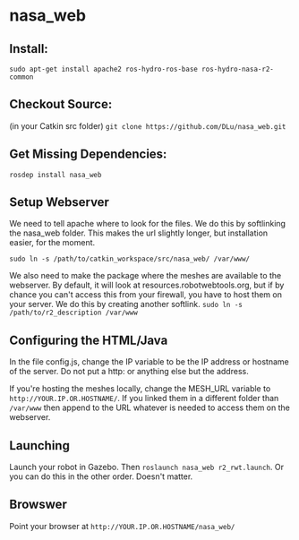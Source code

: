 nasa_web
========

## Install:
`sudo apt-get install apache2 ros-hydro-ros-base ros-hydro-nasa-r2-common`

## Checkout Source:
(in your Catkin src folder)
`git clone https://github.com/DLu/nasa_web.git`

## Get Missing Dependencies:
`rosdep install nasa_web`

## Setup Webserver
We need to tell apache where to look for the files. We do this by softlinking the nasa_web folder. This makes the url slightly longer, but installation easier, for the moment. 

`sudo ln -s /path/to/catkin_workspace/src/nasa_web/ /var/www/`

We also need to make the package where the meshes are available to the webserver. By default, it will look at resources.robotwebtools.org, but if by chance you can't access this from your firewall, you have to host them on your server. We do this by creating another softlink. 
`sudo ln -s /path/to/r2_description /var/www`

## Configuring the HTML/Java
In the file config.js, change the IP variable to be the IP address or hostname of the server. Do not put a http: or anything else but the address. 

If you're hosting the meshes locally, change the MESH_URL variable to `http://YOUR.IP.OR.HOSTNAME/`. If you linked them in a different folder than `/var/www` then append to the URL whatever is needed to access them on the webserver.


## Launching 
Launch your robot in Gazebo. Then `roslaunch nasa_web r2_rwt.launch`. Or you can do this in the other order. Doesn't matter. 


## Browswer
Point your browser at `http://YOUR.IP.OR.HOSTNAME/nasa_web/`

